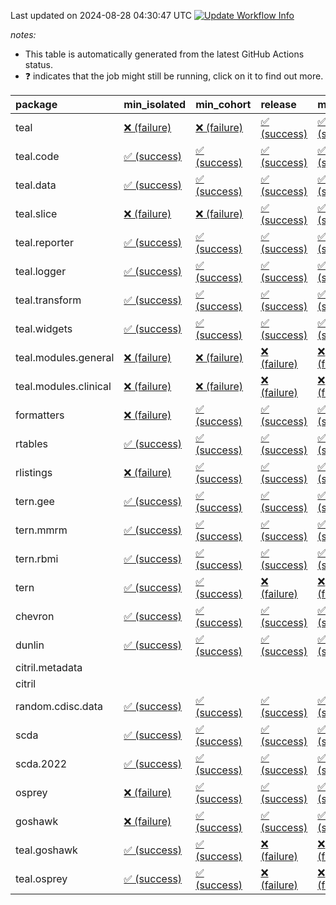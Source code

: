 Last updated on 2024-08-28 04:30:47 UTC [![Update Workflow
Info](https://github.com/averissimo/verdepcheck-status/actions/workflows/update.yaml/badge.svg)](https://github.com/averissimo/verdepcheck-status/actions/workflows/update.yaml)

*notes:*

-   This table is automatically generated from the latest GitHub Actions
    status.
-   ❓ indicates that the job might still be running, click on it to
    find out more.

<table>
<colgroup>
<col style="width: 4%" />
<col style="width: 23%" />
<col style="width: 23%" />
<col style="width: 23%" />
<col style="width: 23%" />
</colgroup>
<thead>
<tr class="header">
<th style="text-align: left;">package</th>
<th style="text-align: left;">min_isolated</th>
<th style="text-align: left;">min_cohort</th>
<th style="text-align: left;">release</th>
<th style="text-align: left;">max</th>
</tr>
</thead>
<tbody>
<tr class="odd">
<td style="text-align: left;">teal</td>
<td
style="text-align: left;"><a href="https://github.com/insightsengineering/teal/actions/runs/10543890618/job/29212324626">❌
(failure)</a></td>
<td
style="text-align: left;"><a href="https://github.com/insightsengineering/teal/actions/runs/10543890618/job/29212324562">❌
(failure)</a></td>
<td
style="text-align: left;"><a href="https://github.com/insightsengineering/teal/actions/runs/10543890618/job/29212324696">✅
(success)</a></td>
<td
style="text-align: left;"><a href="https://github.com/insightsengineering/teal/actions/runs/10543890618/job/29212324775">✅
(success)</a></td>
</tr>
<tr class="even">
<td style="text-align: left;">teal.code</td>
<td
style="text-align: left;"><a href="https://github.com/insightsengineering/teal.code/actions/runs/10583317517/job/29325060902">✅
(success)</a></td>
<td
style="text-align: left;"><a href="https://github.com/insightsengineering/teal.code/actions/runs/10583317517/job/29325060587">✅
(success)</a></td>
<td
style="text-align: left;"><a href="https://github.com/insightsengineering/teal.code/actions/runs/10583317517/job/29325061162">✅
(success)</a></td>
<td
style="text-align: left;"><a href="https://github.com/insightsengineering/teal.code/actions/runs/10583317517/job/29325060332">✅
(success)</a></td>
</tr>
<tr class="odd">
<td style="text-align: left;">teal.data</td>
<td
style="text-align: left;"><a href="https://github.com/insightsengineering/teal.data/actions/runs/10564643384/job/29270470186">✅
(success)</a></td>
<td
style="text-align: left;"><a href="https://github.com/insightsengineering/teal.data/actions/runs/10564643384/job/29270469983">✅
(success)</a></td>
<td
style="text-align: left;"><a href="https://github.com/insightsengineering/teal.data/actions/runs/10564643384/job/29270470573">✅
(success)</a></td>
<td
style="text-align: left;"><a href="https://github.com/insightsengineering/teal.data/actions/runs/10564643384/job/29270469732">✅
(success)</a></td>
</tr>
<tr class="even">
<td style="text-align: left;">teal.slice</td>
<td
style="text-align: left;"><a href="https://github.com/insightsengineering/teal.slice/actions/runs/10568822772/job/29280487410">❌
(failure)</a></td>
<td
style="text-align: left;"><a href="https://github.com/insightsengineering/teal.slice/actions/runs/10568822772/job/29280487562">❌
(failure)</a></td>
<td
style="text-align: left;"><a href="https://github.com/insightsengineering/teal.slice/actions/runs/10568822772/job/29280487714">✅
(success)</a></td>
<td
style="text-align: left;"><a href="https://github.com/insightsengineering/teal.slice/actions/runs/10568822772/job/29280487865">✅
(success)</a></td>
</tr>
<tr class="odd">
<td style="text-align: left;">teal.reporter</td>
<td
style="text-align: left;"><a href="https://github.com/insightsengineering/teal.reporter/actions/runs/10543895254/job/29212333984">✅
(success)</a></td>
<td
style="text-align: left;"><a href="https://github.com/insightsengineering/teal.reporter/actions/runs/10543895254/job/29212333913">✅
(success)</a></td>
<td
style="text-align: left;"><a href="https://github.com/insightsengineering/teal.reporter/actions/runs/10543895254/job/29212334049">✅
(success)</a></td>
<td
style="text-align: left;"><a href="https://github.com/insightsengineering/teal.reporter/actions/runs/10543895254/job/29212333851">✅
(success)</a></td>
</tr>
<tr class="even">
<td style="text-align: left;">teal.logger</td>
<td
style="text-align: left;"><a href="https://github.com/insightsengineering/teal.logger/actions/runs/10579784820/job/29313070093">✅
(success)</a></td>
<td
style="text-align: left;"><a href="https://github.com/insightsengineering/teal.logger/actions/runs/10579784820/job/29313069215">✅
(success)</a></td>
<td
style="text-align: left;"><a href="https://github.com/insightsengineering/teal.logger/actions/runs/10579784820/job/29313070548">✅
(success)</a></td>
<td
style="text-align: left;"><a href="https://github.com/insightsengineering/teal.logger/actions/runs/10579784820/job/29313069704">✅
(success)</a></td>
</tr>
<tr class="odd">
<td style="text-align: left;">teal.transform</td>
<td
style="text-align: left;"><a href="https://github.com/insightsengineering/teal.transform/actions/runs/10543897311/job/29212338179">✅
(success)</a></td>
<td
style="text-align: left;"><a href="https://github.com/insightsengineering/teal.transform/actions/runs/10543897311/job/29212338012">✅
(success)</a></td>
<td
style="text-align: left;"><a href="https://github.com/insightsengineering/teal.transform/actions/runs/10543897311/job/29212338249">✅
(success)</a></td>
<td
style="text-align: left;"><a href="https://github.com/insightsengineering/teal.transform/actions/runs/10543897311/job/29212338097">✅
(success)</a></td>
</tr>
<tr class="even">
<td style="text-align: left;">teal.widgets</td>
<td
style="text-align: left;"><a href="https://github.com/insightsengineering/teal.widgets/actions/runs/10585726063/job/29332979742">✅
(success)</a></td>
<td
style="text-align: left;"><a href="https://github.com/insightsengineering/teal.widgets/actions/runs/10585726063/job/29332979342">✅
(success)</a></td>
<td
style="text-align: left;"><a href="https://github.com/insightsengineering/teal.widgets/actions/runs/10585726063/job/29332979941">✅
(success)</a></td>
<td
style="text-align: left;"><a href="https://github.com/insightsengineering/teal.widgets/actions/runs/10585726063/job/29332979550">✅
(success)</a></td>
</tr>
<tr class="odd">
<td style="text-align: left;">teal.modules.general</td>
<td
style="text-align: left;"><a href="https://github.com/insightsengineering/teal.modules.general/actions/runs/10543891928/job/29212327862">❌
(failure)</a></td>
<td
style="text-align: left;"><a href="https://github.com/insightsengineering/teal.modules.general/actions/runs/10543891928/job/29212327784">❌
(failure)</a></td>
<td
style="text-align: left;"><a href="https://github.com/insightsengineering/teal.modules.general/actions/runs/10543891928/job/29212327930">❌
(failure)</a></td>
<td
style="text-align: left;"><a href="https://github.com/insightsengineering/teal.modules.general/actions/runs/10543891928/job/29212327729">❌
(failure)</a></td>
</tr>
<tr class="even">
<td style="text-align: left;">teal.modules.clinical</td>
<td
style="text-align: left;"><a href="https://github.com/insightsengineering/teal.modules.clinical/actions/runs/10543903599/job/29212350655">❌
(failure)</a></td>
<td
style="text-align: left;"><a href="https://github.com/insightsengineering/teal.modules.clinical/actions/runs/10543903599/job/29212350903">❌
(failure)</a></td>
<td
style="text-align: left;"><a href="https://github.com/insightsengineering/teal.modules.clinical/actions/runs/10543903599/job/29212350510">❌
(failure)</a></td>
<td
style="text-align: left;"><a href="https://github.com/insightsengineering/teal.modules.clinical/actions/runs/10543903599/job/29212350791">❌
(failure)</a></td>
</tr>
<tr class="odd">
<td style="text-align: left;">formatters</td>
<td
style="text-align: left;"><a href="https://github.com/insightsengineering/formatters/actions/runs/10543900019/job/29212343790">❌
(failure)</a></td>
<td
style="text-align: left;"><a href="https://github.com/insightsengineering/formatters/actions/runs/10543900019/job/29212343712">✅
(success)</a></td>
<td
style="text-align: left;"><a href="https://github.com/insightsengineering/formatters/actions/runs/10543900019/job/29212343866">✅
(success)</a></td>
<td
style="text-align: left;"><a href="https://github.com/insightsengineering/formatters/actions/runs/10543900019/job/29212343643">✅
(success)</a></td>
</tr>
<tr class="even">
<td style="text-align: left;">rtables</td>
<td
style="text-align: left;"><a href="https://github.com/insightsengineering/rtables/actions/runs/10580498718/job/29315511031">✅
(success)</a></td>
<td
style="text-align: left;"><a href="https://github.com/insightsengineering/rtables/actions/runs/10580498718/job/29315510467">✅
(success)</a></td>
<td
style="text-align: left;"><a href="https://github.com/insightsengineering/rtables/actions/runs/10580498718/job/29315511553">✅
(success)</a></td>
<td
style="text-align: left;"><a href="https://github.com/insightsengineering/rtables/actions/runs/10580498718/job/29315510083">✅
(success)</a></td>
</tr>
<tr class="odd">
<td style="text-align: left;">rlistings</td>
<td
style="text-align: left;"><a href="https://github.com/insightsengineering/rlistings/actions/runs/10543894886/job/29212333372">❌
(failure)</a></td>
<td
style="text-align: left;"><a href="https://github.com/insightsengineering/rlistings/actions/runs/10543894886/job/29212333300">✅
(success)</a></td>
<td
style="text-align: left;"><a href="https://github.com/insightsengineering/rlistings/actions/runs/10543894886/job/29212333126">✅
(success)</a></td>
<td
style="text-align: left;"><a href="https://github.com/insightsengineering/rlistings/actions/runs/10543894886/job/29212333209">✅
(success)</a></td>
</tr>
<tr class="even">
<td style="text-align: left;">tern.gee</td>
<td
style="text-align: left;"><a href="https://github.com/insightsengineering/tern.gee/actions/runs/10543902523/job/29212348810">✅
(success)</a></td>
<td
style="text-align: left;"><a href="https://github.com/insightsengineering/tern.gee/actions/runs/10543902523/job/29212348587">✅
(success)</a></td>
<td
style="text-align: left;"><a href="https://github.com/insightsengineering/tern.gee/actions/runs/10543902523/job/29212348665">✅
(success)</a></td>
<td
style="text-align: left;"><a href="https://github.com/insightsengineering/tern.gee/actions/runs/10543902523/job/29212348741">✅
(success)</a></td>
</tr>
<tr class="odd">
<td style="text-align: left;">tern.mmrm</td>
<td
style="text-align: left;"><a href="https://github.com/insightsengineering/tern.mmrm/actions/runs/10543908248/job/29212360349">✅
(success)</a></td>
<td
style="text-align: left;"><a href="https://github.com/insightsengineering/tern.mmrm/actions/runs/10543908248/job/29212360142">✅
(success)</a></td>
<td
style="text-align: left;"><a href="https://github.com/insightsengineering/tern.mmrm/actions/runs/10543908248/job/29212360449">✅
(success)</a></td>
<td
style="text-align: left;"><a href="https://github.com/insightsengineering/tern.mmrm/actions/runs/10543908248/job/29212360263">✅
(success)</a></td>
</tr>
<tr class="even">
<td style="text-align: left;">tern.rbmi</td>
<td
style="text-align: left;"><a href="https://github.com/insightsengineering/tern.rbmi/actions/runs/10543900132/job/29212343956">✅
(success)</a></td>
<td
style="text-align: left;"><a href="https://github.com/insightsengineering/tern.rbmi/actions/runs/10543900132/job/29212343846">✅
(success)</a></td>
<td
style="text-align: left;"><a href="https://github.com/insightsengineering/tern.rbmi/actions/runs/10543900132/job/29212344027">✅
(success)</a></td>
<td
style="text-align: left;"><a href="https://github.com/insightsengineering/tern.rbmi/actions/runs/10543900132/job/29212343759">✅
(success)</a></td>
</tr>
<tr class="odd">
<td style="text-align: left;">tern</td>
<td
style="text-align: left;"><a href="https://github.com/insightsengineering/tern/actions/runs/10543895240/job/29212333893">✅
(success)</a></td>
<td
style="text-align: left;"><a href="https://github.com/insightsengineering/tern/actions/runs/10543895240/job/29212333835">✅
(success)</a></td>
<td
style="text-align: left;"><a href="https://github.com/insightsengineering/tern/actions/runs/10543895240/job/29212334048">❌
(failure)</a></td>
<td
style="text-align: left;"><a href="https://github.com/insightsengineering/tern/actions/runs/10543895240/job/29212333969">❌
(failure)</a></td>
</tr>
<tr class="even">
<td style="text-align: left;">chevron</td>
<td
style="text-align: left;"><a href="https://github.com/insightsengineering/chevron/actions/runs/10543903138/job/29212349634">✅
(success)</a></td>
<td
style="text-align: left;"><a href="https://github.com/insightsengineering/chevron/actions/runs/10543903138/job/29212349544">✅
(success)</a></td>
<td
style="text-align: left;"><a href="https://github.com/insightsengineering/chevron/actions/runs/10543903138/job/29212349702">✅
(success)</a></td>
<td
style="text-align: left;"><a href="https://github.com/insightsengineering/chevron/actions/runs/10543903138/job/29212349483">✅
(success)</a></td>
</tr>
<tr class="odd">
<td style="text-align: left;">dunlin</td>
<td
style="text-align: left;"><a href="https://github.com/insightsengineering/dunlin/actions/runs/10543903189/job/29212349890">✅
(success)</a></td>
<td
style="text-align: left;"><a href="https://github.com/insightsengineering/dunlin/actions/runs/10543903189/job/29212349748">✅
(success)</a></td>
<td
style="text-align: left;"><a href="https://github.com/insightsengineering/dunlin/actions/runs/10543903189/job/29212350009">✅
(success)</a></td>
<td
style="text-align: left;"><a href="https://github.com/insightsengineering/dunlin/actions/runs/10543903189/job/29212349636">✅
(success)</a></td>
</tr>
<tr class="even">
<td style="text-align: left;">citril.metadata</td>
<td style="text-align: left;"></td>
<td style="text-align: left;"></td>
<td style="text-align: left;"></td>
<td style="text-align: left;"></td>
</tr>
<tr class="odd">
<td style="text-align: left;">citril</td>
<td style="text-align: left;"></td>
<td style="text-align: left;"></td>
<td style="text-align: left;"></td>
<td style="text-align: left;"></td>
</tr>
<tr class="even">
<td style="text-align: left;">random.cdisc.data</td>
<td
style="text-align: left;"><a href="https://github.com/insightsengineering/random.cdisc.data/actions/runs/10543899331/job/29212342274">✅
(success)</a></td>
<td
style="text-align: left;"><a href="https://github.com/insightsengineering/random.cdisc.data/actions/runs/10543899331/job/29212342207">✅
(success)</a></td>
<td
style="text-align: left;"><a href="https://github.com/insightsengineering/random.cdisc.data/actions/runs/10543899331/job/29212342317">✅
(success)</a></td>
<td
style="text-align: left;"><a href="https://github.com/insightsengineering/random.cdisc.data/actions/runs/10543899331/job/29212342157">✅
(success)</a></td>
</tr>
<tr class="odd">
<td style="text-align: left;">scda</td>
<td
style="text-align: left;"><a href="https://github.com/insightsengineering/scda/actions/runs/10437595381/job/28903950666">✅
(success)</a></td>
<td
style="text-align: left;"><a href="https://github.com/insightsengineering/scda/actions/runs/10437595381/job/28903950617">✅
(success)</a></td>
<td
style="text-align: left;"><a href="https://github.com/insightsengineering/scda/actions/runs/10437595381/job/28903950725">✅
(success)</a></td>
<td
style="text-align: left;"><a href="https://github.com/insightsengineering/scda/actions/runs/10437595381/job/28903950525">✅
(success)</a></td>
</tr>
<tr class="even">
<td style="text-align: left;">scda.2022</td>
<td
style="text-align: left;"><a href="https://github.com/insightsengineering/scda.2022/actions/runs/10336794308/job/28612920887">✅
(success)</a></td>
<td
style="text-align: left;"><a href="https://github.com/insightsengineering/scda.2022/actions/runs/10336794308/job/28612920603">✅
(success)</a></td>
<td
style="text-align: left;"><a href="https://github.com/insightsengineering/scda.2022/actions/runs/10336794308/job/28612920985">✅
(success)</a></td>
<td
style="text-align: left;"><a href="https://github.com/insightsengineering/scda.2022/actions/runs/10336794308/job/28612920798">✅
(success)</a></td>
</tr>
<tr class="odd">
<td style="text-align: left;">osprey</td>
<td
style="text-align: left;"><a href="https://github.com/insightsengineering/osprey/actions/runs/10543905828/job/29212355675">❌
(failure)</a></td>
<td
style="text-align: left;"><a href="https://github.com/insightsengineering/osprey/actions/runs/10543905828/job/29212355544">✅
(success)</a></td>
<td
style="text-align: left;"><a href="https://github.com/insightsengineering/osprey/actions/runs/10543905828/job/29212355465">✅
(success)</a></td>
<td
style="text-align: left;"><a href="https://github.com/insightsengineering/osprey/actions/runs/10543905828/job/29212355604">✅
(success)</a></td>
</tr>
<tr class="even">
<td style="text-align: left;">goshawk</td>
<td
style="text-align: left;"><a href="https://github.com/insightsengineering/goshawk/actions/runs/10543900107/job/29212344036">❌
(failure)</a></td>
<td
style="text-align: left;"><a href="https://github.com/insightsengineering/goshawk/actions/runs/10543900107/job/29212343840">✅
(success)</a></td>
<td
style="text-align: left;"><a href="https://github.com/insightsengineering/goshawk/actions/runs/10543900107/job/29212344099">✅
(success)</a></td>
<td
style="text-align: left;"><a href="https://github.com/insightsengineering/goshawk/actions/runs/10543900107/job/29212343941">✅
(success)</a></td>
</tr>
<tr class="odd">
<td style="text-align: left;">teal.goshawk</td>
<td
style="text-align: left;"><a href="https://github.com/insightsengineering/teal.goshawk/actions/runs/10543899669/job/29212343209">✅
(success)</a></td>
<td
style="text-align: left;"><a href="https://github.com/insightsengineering/teal.goshawk/actions/runs/10543899669/job/29212343304">✅
(success)</a></td>
<td
style="text-align: left;"><a href="https://github.com/insightsengineering/teal.goshawk/actions/runs/10543899669/job/29212343107">❌
(failure)</a></td>
<td
style="text-align: left;"><a href="https://github.com/insightsengineering/teal.goshawk/actions/runs/10543899669/job/29212343017">❌
(failure)</a></td>
</tr>
<tr class="even">
<td style="text-align: left;">teal.osprey</td>
<td
style="text-align: left;"><a href="https://github.com/insightsengineering/teal.osprey/actions/runs/10543905570/job/29212355207">✅
(success)</a></td>
<td
style="text-align: left;"><a href="https://github.com/insightsengineering/teal.osprey/actions/runs/10543905570/job/29212355035">✅
(success)</a></td>
<td
style="text-align: left;"><a href="https://github.com/insightsengineering/teal.osprey/actions/runs/10543905570/job/29212355269">❌
(failure)</a></td>
<td
style="text-align: left;"><a href="https://github.com/insightsengineering/teal.osprey/actions/runs/10543905570/job/29212355110">❌
(failure)</a></td>
</tr>
</tbody>
</table>
